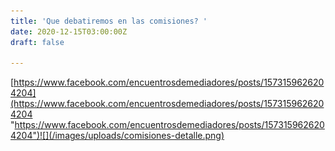 ```yaml
---
title: 'Que debatiremos en las comisiones? '
date: 2020-12-15T03:00:00Z
draft: false

---
```

[https://www.facebook.com/encuentrosdemediadores/posts/1573159626204204](https://www.facebook.com/encuentrosdemediadores/posts/1573159626204204 "https://www.facebook.com/encuentrosdemediadores/posts/1573159626204204")![](/images/uploads/comisiones-detalle.png)
